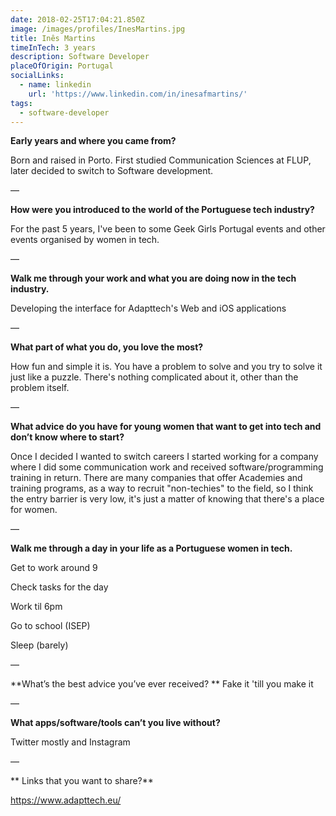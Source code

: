 ```yaml
---
date: 2018-02-25T17:04:21.850Z
image: /images/profiles/InesMartins.jpg
title: Inês Martins
timeInTech: 3 years
description: Software Developer
placeOfOrigin: Portugal
socialLinks:
  - name: linkedin
    url: 'https://www.linkedin.com/in/inesafmartins/'
tags:
  - software-developer
---
```

**Early years and where you came from?**

Born and raised in Porto. First studied Communication Sciences at FLUP, later decided to switch to Software development.

—

**How were you introduced to the world of the Portuguese tech industry?**

For the past 5 years, I've been to some Geek Girls Portugal events and other events organised by women in tech.

—

**Walk me through your work and what you are doing now in the tech industry.**

Developing the interface for Adapttech's Web and iOS applications

—

**What part of what you do, you love the most?**

How fun and simple it is. You have a problem to solve and you try to solve it just like a puzzle. There's nothing complicated about it, other than the problem itself.

—


**What advice do you have for young women that want to get into tech and don’t know where to start?**

Once I decided I wanted to switch careers I started working for a company where I did some communication work and received software/programming training in return. There are many companies that offer Academies and training programs, as a way to recruit "non-techies" to the field, so I think the entry barrier is very low, it's just a matter of knowing that there's a place for women.

—

**Walk me through a day in your life as a Portuguese women in tech.**

Get to work around 9

Check tasks for the day

Work til 6pm

Go to school  (ISEP)

Sleep (barely)

—

**What’s the best advice you’ve ever received?
**
Fake it 'till you make it

—

**What apps/software/tools can’t you live without?**

Twitter mostly and Instagram

—

**
Links that you want to share?**



https://www.adapttech.eu/
